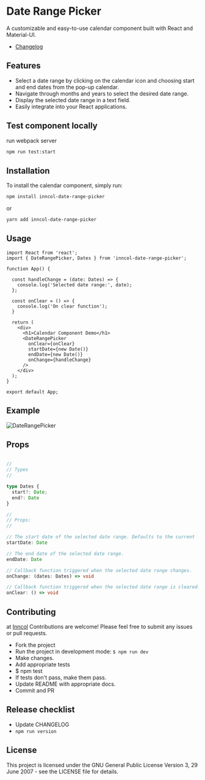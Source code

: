 # Date Range Picker

A customizable and easy-to-use calendar component built with React and Material-UI.

- [Changelog](https://github.com/INNCOL/date-range-picker/blob/main/CHANGELOG.md)

## Features

- Select a date range by clicking on the calendar icon and choosing start and end dates from the pop-up calendar.
- Navigate through months and years to select the desired date range.
- Display the selected date range in a text field.
- Easily integrate into your React applications.

## Test component locally
run webpack server 
```bash
npm run test:start
```

## Installation

To install the calendar component, simply run:

```bash
npm install inncol-date-range-picker
```

or 

```bash
yarn add inncol-date-range-picker
```

## Usage

```tsx
import React from 'react';
import { DateRangePicker, Dates } from 'inncol-date-range-picker';

function App() {

  const handleChange = (date: Dates) => {
    console.log('Selected date range:', date);
  };

  const onClear = () => { 
    console.log('On clear function');
  }

  return (
    <div>
      <h1>Calendar Component Demo</h1>
      <DateRangePicker
        onClear={onClear}
        startDate={new Date()}
        endDate={new Date()}
        onChange={handleChange}
      />
    </div>
  );
}

export default App;
```

## Example

![DateRangePicker](https://storage.googleapis.com/blog_imgs/date-range-v-1.1.2.png "DateRangePicker Image")
 
## Props

```ts

//
// Types
//

type Dates {
  start?: Date;
  end?: Date
}

//
// Props: 
//

// The start date of the selected date range. Defaults to the current 
startDate: Date

// The end date of the selected date range.
endDate: Date

// Callback function triggered when the selected date range changes.
onChange: (dates: Dates) => void

// Callback function triggered when the selected date range is cleared.
onClear: () => void

```

## Contributing

at [Inncol](https://www.inncol.com.mx/) Contributions are welcome! Please feel free to submit any issues or pull requests.


- Fork the project
- Run the project in development mode: `$ npm run dev`
- Make changes.
- Add appropriate tests
- $ npm test
- If tests don't pass, make them pass.
- Update README with appropriate docs.
- Commit and PR

## Release checklist

- Update CHANGELOG
- `npm run version`

## License
This project is licensed under the GNU General Public License Version 3, 29 June 2007 - see the LICENSE file for details.
